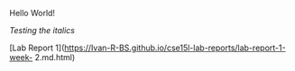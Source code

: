 Hello World!  


_Testing the italics_

[Lab Report 1](https://Ivan-R-BS.github.io/cse15l-lab-reports/lab-report-1-week- 2.md.html)

